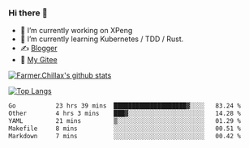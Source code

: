 ### Hi there 👋

- 🔭 I’m currently working on XPeng
- 🌱 I’m currently learning Kubernetes / TDD / Rust.
- ✍️ [Blogger](https://blog.farmer233.top)
- 🤔 [My Gitee](https://gitee.com/Farmer-chong)


[![Farmer.Chillax's github stats](https://github-readme-stats.vercel.app/api?username=FarmerChillax)](https://github.com/anuraghazra/github-readme-stats)

[![Top Langs](https://github-readme-stats.vercel.app/api/top-langs/?username=FarmerChillax&layout=compact&hide=html,css,javascript)](https://github.com/anuraghazra/github-readme-stats)


<a href="https://wakatime.com/@Farmer"> </a>
          <!--START_SECTION:waka-->

```txt
Go           23 hrs 39 mins  ████████████████████▓░░░░   83.24 %
Other        4 hrs 3 mins    ███▓░░░░░░░░░░░░░░░░░░░░░   14.28 %
YAML         21 mins         ▒░░░░░░░░░░░░░░░░░░░░░░░░   01.29 %
Makefile     8 mins          ░░░░░░░░░░░░░░░░░░░░░░░░░   00.51 %
Markdown     7 mins          ░░░░░░░░░░░░░░░░░░░░░░░░░   00.42 %
```

<!--END_SECTION:waka-->



<!--
**Farmer-chong/Farmer-chong** is a ✨ _special_ ✨ repository because its `README.md` (this file) appears on your GitHub profile.

Here are some ideas to get you started:

- 🔭 I’m currently working on ...
- 🌱 I’m currently learning ...
- 👯 I’m looking to collaborate on ...
- 🤔 I’m looking for help with ...
- 💬 Ask me about ...
- 📫 How to reach me: ...
- 😄 Pronouns: ...
- ⚡ Fun fact: ...
-->
